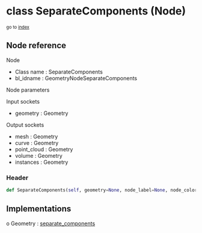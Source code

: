 # class SeparateComponents (Node)

<sub>go to [index](/docs/index.md)</sub>

## Node reference

Node
 - Class name : SeparateComponents
 - bl_idname : GeometryNodeSeparateComponents

Node parameters

Input sockets
 - geometry : Geometry

Output sockets
 - mesh : Geometry
 - curve : Geometry
 - point_cloud : Geometry
 - volume : Geometry
 - instances : Geometry

### Header

``` python
def SeparateComponents(self, geometry=None, node_label=None, node_color=None):
```

## Implementations

o Geometry : [separate_components](/docs/GeoNodes_classes/Geometry.md#separate_components)

